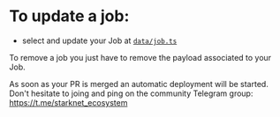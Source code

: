 # To update a job:

- select and update your Job at [`data/job.ts`](data/../../data/job.ts)

To remove a job you just have to remove the payload associated to your Job.

As soon as your PR is merged an automatic deployment will be started.
Don't hesitate to joing and ping on the community Telegram group: https://t.me/starknet_ecosystem